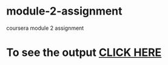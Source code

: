# module-2-assignment
coursera module 2 assignment
# To see the output [CLICK HERE](https://tanmay545.github.io/module-2-assignment/)
